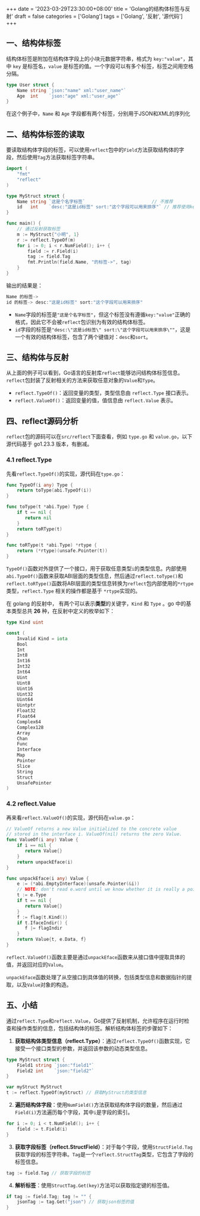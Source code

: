+++
date = '2023-03-29T23:30:00+08:00'
title = 'Golang的结构体标签与反射'
draft = false
categories = ['Golang']
tags = ['Golang', '反射', '源代码']
+++

## 一、结构体标签

结构体标签是附加在结构体字段上的小块元数据字符串，格式为 `key:"value"`，其中 `key` 是标签名，`value` 是标签的值。一个字段可以有多个标签，标签之间用空格分隔。
<!--more-->

```go
type User struct {
    Name string `json:"name" xml:"user_name"`
    Age  int    `json:"age" xml:"user_age"`
}
```

在这个例子中，`Name` 和 `Age` 字段都有两个标签，分别用于JSON和XML的序列化

## 二、结构体标签的读取

要读取结构体字段的标签，可以使用`reflect`包中的`Field`方法获取结构体的字段，然后使用`Tag`方法获取标签字符串。

```go
import (
    "fmt"
    "reflect"
)

type MyStruct struct {
    Name string `这是个名字标签`                         // 不推荐
    id   int    `desc:"这是id标签" sort:"这个字段可以用来排序"` // 推荐使用key value的方式定义标签
}

func main() {
    // 通过反射获取标签
    m := MyStruct{"小明", 1}
    r := reflect.TypeOf(m)
    for i := 0; i < r.NumField(); i++ {
        field := r.Field(i)
        tag := field.Tag
        fmt.Println(field.Name, "的标签->", tag)
    }
}
```

输出的结果是：

```go
Name 的标签->  
id 的标签-> desc:"这是id标签" sort:"这个字段可以用来排序"
```

* `Name`字段的标签是`"这是个名字标签"`，但这个标签没有遵循`key:"value"`正确的格式，因此它不会被`reflect`包识别为有效的结构体标签。
* `id`字段的标签是`"desc:\"这是id标签\" sort:\"这个字段可以用来排序\""`，这是一个有效的结构体标签，包含了两个键值对：`desc`和`sort`。

## 三、结构体与反射

从上面的例子可以看到，Go语言的反射库`reflect`能够访问结构体标签信息。`reflect`包封装了反射相关的方法来获取任意对象的`Value`和`Type`。

* `reflect.TypeOf()`：返回变量的类型，类型信息由 `reflect.Type` 接口表示。
* `reflect.ValueOf()`：返回变量的值，值信息由 `reflect.Value` 表示。

## 四、reflect源码分析

`reflect`包的源码可以在`src/reflect`下面查看，例如 `type.go` 和 `value.go`，以下源代码基于 go1.23.3 版本，有删减。

### 4.1 reflect.Type

先看`reflect.TypeOf()`的实现，源代码在`type.go`：

```go
func TypeOf(i any) Type {
    return toType(abi.TypeOf(i))
}

func toType(t *abi.Type) Type {
    if t == nil {
       return nil
    }
    return toRType(t)
}

func toRType(t *abi.Type) *rtype {
    return (*rtype)(unsafe.Pointer(t))
}
```

`TypeOf()`函数对外提供了一个接口，用于获取任意类型`i`的类型信息。内部使用`abi.TypeOf()`函数来获取ABI层面的类型信息，然后通过`reflect.toType()`和`reflect.toRType()`函数将ABI层面的类型信息转换为`reflect`包内部使用的`*rtype`类型，`reflect.Type` 相关的操作都是基于 `*rtype`实现的。

在 golang 的反射中， 有两个可以表示**类型**的关键字，`Kind` 和 `Type` 。go 中的基本类型总共 **26** 种，在反射中定义的枚举如下：

```go
type Kind uint

const (
    Invalid Kind = iota
    Bool
    Int
    Int8
    Int16
    Int32
    Int64
    Uint
    Uint8
    Uint16
    Uint32
    Uint64
    Uintptr
    Float32
    Float64
    Complex64
    Complex128
    Array
    Chan
    Func
    Interface
    Map
    Pointer
    Slice
    String
    Struct
    UnsafePointer
)
```

### 4.2 reflect.Value

再来看`reflect.ValueOf()`的实现，源代码在`value.go`：

```go
// ValueOf returns a new Value initialized to the concrete value
// stored in the interface i. ValueOf(nil) returns the zero Value.
func ValueOf(i any) Value {
    if i == nil {
       return Value{}
    }
    return unpackEface(i)
}

func unpackEface(i any) Value {
    e := (*abi.EmptyInterface)(unsafe.Pointer(&i))
    // NOTE: don't read e.word until we know whether it is really a pointer or not.
    t := e.Type
    if t == nil {
       return Value{}
    }
    f := flag(t.Kind())
    if t.IfaceIndir() {
       f |= flagIndir
    }
    return Value{t, e.Data, f}
}
```

`reflect.ValueOf()`函数主要是通过`unpackEface`函数来从接口值中提取具体的值，并返回对应的`Value`。

`unpackEface`函数处理了从空接口到具体值的转换，包括类型信息和数据指针的提取，以及`Value`对象的构造。

## 五、小结

通过`reflect.Type`和`reflect.Value`，Go提供了反射机制，允许程序在运行时检查和操作类型的信息，包括结构体的标签。解析结构体标签的步骤如下：

1. **获取结构体类型信息（reflect.Type）**：通过`reflect.TypeOf()`函数实现，它接受一个接口类型的参数，并返回该参数的动态类型信息。

```go
type MyStruct struct {
    Field1 string `json:"field1"`
    Field2 int    `json:"field2"`
}

var myStruct MyStruct
t := reflect.TypeOf(myStruct) // 获取MyStruct的类型信息
```

2. **遍历结构体字段**：使用`NumField()`方法获取结构体字段的数量，然后通过`Field(i)`方法遍历每个字段，其中`i`是字段的索引。

```go
for i := 0; i < t.NumField(); i++ {
    field := t.Field(i)
}
```

3. **获取字段标签（reflect.StructField）**：对于每个字段，使用`StructField.Tag`获取字段的标签字符串。`Tag`是一个`reflect.StructTag`类型，它包含了字段的标签信息。

```go
tag := field.Tag // 获取字段的标签
```

4. **解析标签**：使用`StructTag.Get(key)`方法可以获取指定键的标签值。

```go
if tag := field.Tag; tag != "" {
    jsonTag := tag.Get("json") // 获取json标签的值
}
```
